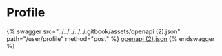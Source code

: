 # Profile

{% swagger src="../../../../../.gitbook/assets/openapi (2).json" path="/user/profile" method="post" %}
[openapi (2).json](<../../../../../.gitbook/assets/openapi (2).json>)
{% endswagger %}
